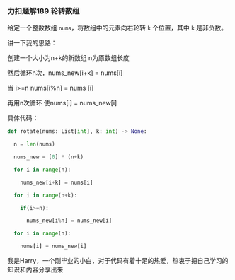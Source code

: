 ### 力扣题解189 轮转数组

给定一个整数数组 `nums`，将数组中的元素向右轮转 `k` 个位置，其中 `k` 是非负数。

讲一下我的思路：

创建一个大小为n+k的新数组 n为原数组长度

然后循环n次，nums_new[i+k] = nums[i]

当 i>=n  nums[i%n] = nums [i]

再用n次循环  使nums[i] = nums_new[i] 



具体代码：

```python
def rotate(nums: List[int], k: int) -> None:

  n = len(nums)

  nums_new = [0] * (n+k)

  for i in range(n):

​    nums_new[i+k] = nums[i]

  for i in range(n+k):

​    if(i>=n):

​      nums_new[i%n] = nums_new[i]

  for i in range(n):

​    nums[i] = nums_new[i]
```

我是Harry，一个刚毕业的小白，对于代码有着十足的热爱，热衷于把自己学习的知识和内容分享出来